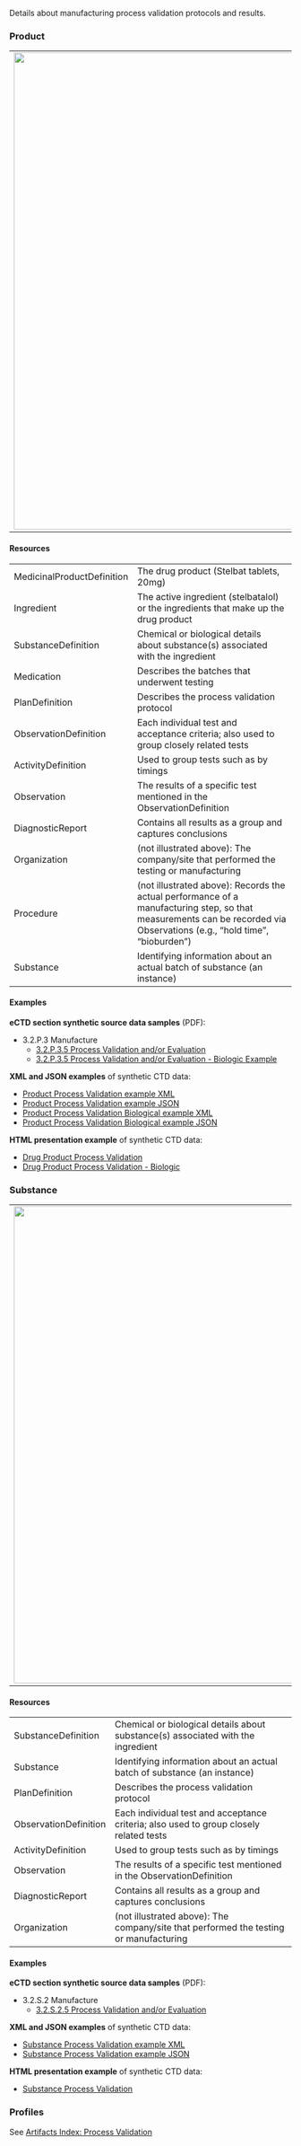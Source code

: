 
Details about manufacturing process validation protocols and results.

### Product 
<table>
<tr><td><img src="process_validation_FHIR_resources.png" width="850"/></td></tr>
</table>


#### Resources

<table>

<tr><td>MedicinalProductDefinition</td><td>The drug product (Stelbat tablets, 20mg)</td></tr>
<tr><td>Ingredient</td><td>The active ingredient (stelbatalol) or the ingredients that make up the drug product</td></tr>
<tr><td>SubstanceDefinition</td><td>Chemical or biological details about substance(s) associated with the ingredient</td></tr>
<tr><td>Medication</td><td>Describes the batches that underwent testing</td></tr>
<tr><td>PlanDefinition</td><td>Describes the process validation protocol</td></tr>
<tr><td>ObservationDefinition</td><td>Each individual test and acceptance criteria; also used to group closely related tests</td></tr>
<tr><td>ActivityDefinition</td><td>Used to group tests such as by timings</td></tr>
<tr><td>Observation</td><td>The results of a specific test mentioned in the ObservationDefinition</td></tr>
<tr><td>DiagnosticReport</td><td>Contains all results as a group and captures conclusions</td></tr>
<tr><td>Organization</td><td>(not illustrated above): The company/site that performed the testing or manufacturing</td></tr>
<tr><td>Procedure</td><td>(not illustrated above): Records the actual performance of a manufacturing step, so that measurements can be recorded via Observations (e.g., “hold time”, “bioburden”)</td></tr>

<tr><td>Substance</td><td>Identifying information about an actual batch of substance (an instance)</td></tr>
</table>

#### Examples
**eCTD section synthetic source data samples** (PDF):
- 3.2.P.3 Manufacture
    - <a href="https://github.com/HL7/uv-dx-pq/raw/master/input/examples-pdf/3.2.P.3.5_Process_Validation.pdf ">3.2.P.3.5 Process Validation and/or Evaluation</a>
    - <a href="https://github.com/HL7/uv-dx-pq/raw/master/input/examples-pdf/3.2.P.3.5_Process_Validation_and-or_Evaluation_BIO.pdf ">3.2.P.3.5 Process Validation and/or Evaluation - Biologic Example</a>

**XML and JSON examples** of synthetic CTD data:
- <a href="Bundle-bundle-product-process-validation-pq-ex1.xml.html">Product Process Validation example XML</a>
- <a href="Bundle-bundle-product-process-validation-pq-ex1.json.html">Product Process Validation example JSON</a>
- <a href="Bundle-bundle-product-process-validation-pq-ex3-prod-bio.xml.html">Product Process Validation Biological example XML</a>
- <a href="Bundle-bundle-product-process-validation-pq-ex3-prod-bio.json.html">Product Process Validation Biological example JSON</a>

**HTML presentation example** of synthetic CTD data:
- <a href="process_valid_rend_p.html">Drug Product Process Validation</a>
- <a href="process_valid_rend_pb.html">Drug Product Process Validation - Biologic</a>


### Substance
<table>
<tr><td><img src="substance_process_validation_resources.png" width="850"/></td></tr>
</table>

#### Resources
<table>

<tr><td>SubstanceDefinition</td><td>Chemical or biological details about substance(s) associated with the ingredient</td></tr>
<tr><td>Substance</td><td>Identifying information about an actual batch of substance (an instance)</td></tr>
<tr><td>PlanDefinition</td><td>Describes the process validation protocol</td></tr>
<tr><td>ObservationDefinition</td><td>Each individual test and acceptance criteria; also used to group closely related tests</td></tr>
<tr><td>ActivityDefinition</td><td>Used to group tests such as by timings</td></tr>
<tr><td>Observation</td><td>The results of a specific test mentioned in the ObservationDefinition</td></tr>
<tr><td>DiagnosticReport</td><td>Contains all results as a group and captures conclusions</td></tr>
<tr><td>Organization</td><td>(not illustrated above): The company/site that performed the testing or manufacturing</td></tr>

</table>

#### Examples
**eCTD section synthetic source data samples** (PDF):
- 3.2.S.2 Manufacture
    - <a href="https://github.com/HL7/uv-dx-pq/raw/master/input/examples-pdf/3.2.S.2.5_Process_Validation_and-or_Evaluation.pdf ">3.2.S.2.5 Process Validation and/or Evaluation</a>

**XML and JSON examples** of synthetic CTD data:
- <a href="Bundle-bundle-product-process-validation-pq-ex2-sub.xml.html">Substance Process Validation example XML</a>
- <a href="Bundle-bundle-product-process-validation-pq-ex2-sub.json.html">Substance Process Validation example JSON</a>

**HTML presentation example** of synthetic CTD data:
- <a href="process_valid_rend_s.html">Substance Process Validation</a>

### Profiles 
See [Artifacts Index: Process Validation](artifacts.html#process-validation)